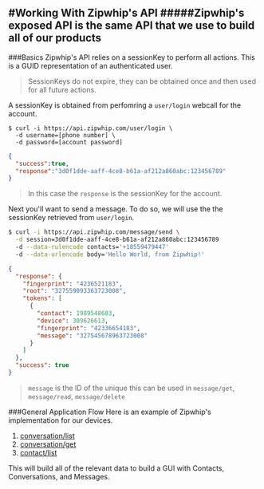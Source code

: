 #Working With Zipwhip's API
#####Zipwhip's exposed API is the same API that we use to build all of our products
---

###Basics
Zipwhip's API relies on a sessionKey to perform all actions. This is a GUID representation of an authenticated user.
>SessionKeys do not expire, they can be obtained once and then used for all future actions.

A sessionKey is obtained from perfomring a `user/login` webcall for the account.

``` Sh
$ curl -i https://api.zipwhip.com/user/login \
  -d username=[phone number] \
  -d password=[account password]
```
```json
{
  "success":true,
  "response":"3d0f1dde-aaff-4ce8-b61a-af212a860abc:123456789"
}
```
>In this case the `response` is the sessionKey for the account.

Next you'll want to send a message. To do so, we will use the the sessionKey retrieved from `user/login`.
```sh
$ curl -i https://api.zipwhip.com/message/send \
  -d session=3d0f1dde-aaff-4ce8-b61a-af212a860abc:123456789
  -d --data-rulencode contacts='+18559479447'
  -d --data-urlencode body='Hello World, from Zipwhip!'
```
```json
{
  "response": {
    "fingerprint": "4236521183",
    "root": "327559093363723008",
    "tokens": [
      {
        "contact": 1989548603,
        "device": 309626613,
        "fingerprint": "42336654183",
        "message": "327545678963723008"
      }
    ]
  },
  "success": true
}
```
>`message` is the ID of the unique this can be used in `message/get`, `message/read`, `message/delete`

###General Application Flow
Here is an example of Zipwhip's implementation for our devices.

1. [conversation/list](http://zipwhip.com/api/#/curl/conversation/list "Conversation List")
2. [conversation/get](http://zipwhip.com/api/#/curl/conversation/get "Conversation Get")
3. [contact/list](http://zipwhip.com/api/#/curl/contact/list "Contact List")

This will build all of the relevant data to build a GUI with Contacts, Conversations, and Messages.
